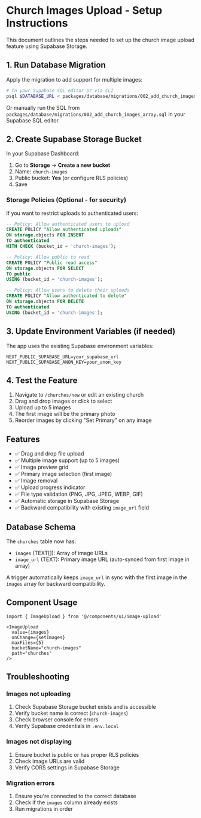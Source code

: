 # Church Images Upload - Setup Instructions

This document outlines the steps needed to set up the church image upload feature using Supabase Storage.

## 1. Run Database Migration

Apply the migration to add support for multiple images:

```bash
# In your Supabase SQL editor or via CLI
psql $DATABASE_URL < packages/database/migrations/002_add_church_images_array.sql
```

Or manually run the SQL from `packages/database/migrations/002_add_church_images_array.sql` in your Supabase SQL editor.

## 2. Create Supabase Storage Bucket

In your Supabase Dashboard:

1. Go to **Storage** → **Create a new bucket**
2. Name: `church-images`
3. Public bucket: **Yes** (or configure RLS policies)
4. Save

### Storage Policies (Optional - for security)

If you want to restrict uploads to authenticated users:

```sql
-- Policy: Allow authenticated users to upload
CREATE POLICY "Allow authenticated uploads"
ON storage.objects FOR INSERT
TO authenticated
WITH CHECK (bucket_id = 'church-images');

-- Policy: Allow public to read
CREATE POLICY "Public read access"
ON storage.objects FOR SELECT
TO public
USING (bucket_id = 'church-images');

-- Policy: Allow users to delete their uploads
CREATE POLICY "Allow authenticated to delete"
ON storage.objects FOR DELETE
TO authenticated
USING (bucket_id = 'church-images');
```

## 3. Update Environment Variables (if needed)

The app uses the existing Supabase environment variables:

```env
NEXT_PUBLIC_SUPABASE_URL=your_supabase_url
NEXT_PUBLIC_SUPABASE_ANON_KEY=your_anon_key
```

## 4. Test the Feature

1. Navigate to `/churches/new` or edit an existing church
2. Drag and drop images or click to select
3. Upload up to 5 images
4. The first image will be the primary photo
5. Reorder images by clicking "Set Primary" on any image

## Features

- ✅ Drag and drop file upload
- ✅ Multiple image support (up to 5 images)
- ✅ Image preview grid
- ✅ Primary image selection (first image)
- ✅ Image removal
- ✅ Upload progress indicator
- ✅ File type validation (PNG, JPG, JPEG, WEBP, GIF)
- ✅ Automatic storage in Supabase Storage
- ✅ Backward compatibility with existing `image_url` field

## Database Schema

The `churches` table now has:

- `images` (TEXT[]): Array of image URLs
- `image_url` (TEXT): Primary image URL (auto-synced from first image in array)

A trigger automatically keeps `image_url` in sync with the first image in the `images` array for backward compatibility.

## Component Usage

```tsx
import { ImageUpload } from '@/components/ui/image-upload'

<ImageUpload
  value={images}
  onChange={setImages}
  maxFiles={5}
  bucketName="church-images"
  path="churches"
/>
```

## Troubleshooting

### Images not uploading

1. Check Supabase Storage bucket exists and is accessible
2. Verify bucket name is correct (`church-images`)
3. Check browser console for errors
4. Verify Supabase credentials in `.env.local`

### Images not displaying

1. Ensure bucket is public or has proper RLS policies
2. Check image URLs are valid
3. Verify CORS settings in Supabase Storage

### Migration errors

1. Ensure you're connected to the correct database
2. Check if the `images` column already exists
3. Run migrations in order

